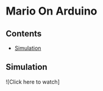 # Mario On Arduino

## Contents

- [Simulation](#simulation)



## Simulation
![Click here to watch]
